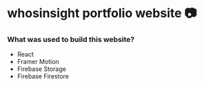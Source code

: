 # whosinsight portfolio website 📷

### What was used to build this website?
- React
- Framer Motion
- Firebase Storage
- Firebase Firestore
